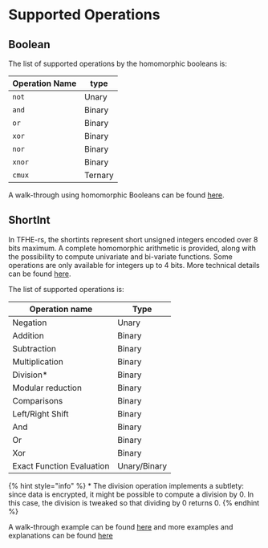 # Supported Operations

## Boolean

The list of supported operations by the homomorphic booleans is:

|Operation Name | type    |
| ------        | ------  |
| `not`         | Unary   |
| `and`         | Binary  |
| `or`          | Binary  |
| `xor`         | Binary  |
| `nor`         | Binary  |
| `xnor`        | Binary  |
| `cmux`        | Ternary |


A walk-through using homomorphic Booleans can be found [here](../Booleans/tutorial.md).


## ShortInt

In TFHE-rs, the shortints represent short unsigned  integers encoded over 8 bits maximum. A complete homomorphic arithmetic is provided, along with the possibility to compute univariate and bi-variate functions. Some operations are only available for integers up to 4 bits. More technical details can be found [here](../shortint/operations.md).


The list of supported operations is:

| Operation name              | Type         |
|---------------              | ------       |
| Negation                    | Unary        |
| Addition                    | Binary       |
| Subtraction                 | Binary       |
| Multiplication              | Binary       |
| Division*                   | Binary       |
| Modular reduction           | Binary       |
| Comparisons                 | Binary       |
| Left/Right Shift            | Binary       |
| And                         | Binary       |
| Or                          | Binary       |
| Xor                         | Binary       |
| Exact Function Evaluation   | Unary/Binary |

{% hint style="info" %}
\* The division operation implements a subtlety: since data is encrypted, it might be possible to compute a division by 0. In this case, the division is tweaked so that dividing by 0 returns 0.
{% endhint %}

A walk-through example can be found [here](../shortint/tutorial.md) and more examples and
explanations can be found [here](../shortint/operations.md)





